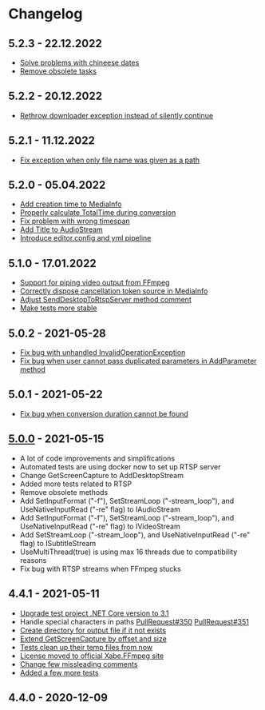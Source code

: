 # Changelog

## 5.2.3 - 22.12.2022
- [Solve problems with chineese dates](https://github.com/tomaszzmuda/Xabe.FFmpeg/pull/439)
- [Remove obsolete tasks](https://github.com/tomaszzmuda/Xabe.FFmpeg/pull/438)

## 5.2.2 - 20.12.2022
- [Rethrow downloader exception instead of silently continue](https://github.com/tomaszzmuda/Xabe.FFmpeg/pull/436)

## 5.2.1 - 11.12.2022
- [Fix exception when only file name was given as a path](https://github.com/tomaszzmuda/Xabe.FFmpeg/pull/433)

## 5.2.0 - 05.04.2022
- [Add creation time to MediaInfo](https://github.com/tomaszzmuda/Xabe.FFmpeg/pull/411)
- [Properly calculate TotalTime during conversion](https://github.com/tomaszzmuda/Xabe.FFmpeg/pull/400)
- [Fix problem with wrong timespan](https://github.com/tomaszzmuda/Xabe.FFmpeg/pull/405/commits)
- [Add Title to AudioStream](https://github.com/tomaszzmuda/Xabe.FFmpeg/pull/406)
- [Introduce editor.config and yml pipeline](https://github.com/tomaszzmuda/Xabe.FFmpeg/pull/404)

## 5.1.0 - 17.01.2022
- [Support for piping video output from FFmpeg](https://github.com/tomaszzmuda/Xabe.FFmpeg/pull/365)
- [Correctly dispose cancellation token source in MediaInfo](https://github.com/tomaszzmuda/Xabe.FFmpeg/pull/367)
- [Adjust SendDesktopToRtspServer method comment](https://github.com/tomaszzmuda/Xabe.FFmpeg/pull/367)
- [Make tests more stable](https://github.com/tomaszzmuda/Xabe.FFmpeg/pull/367)

## 5.0.2 - 2021-05-28
- [Fix bug with unhandled InvalidOperationException](https://github.com/tomaszzmuda/Xabe.FFmpeg/pull/362/)
- [Fix bug when user cannot pass duplicated parameters in AddParameter method](https://github.com/tomaszzmuda/Xabe.FFmpeg/pull/363)

## 5.0.1 - 2021-05-22
- [Fix bug when conversion duration cannot be found](https://github.com/tomaszzmuda/Xabe.FFmpeg/pull/359)

## [5.0.0](https://github.com/tomaszzmuda/Xabe.FFmpeg/pull/339) - 2021-05-15
- A lot of code improvements and simplifications
- Automated tests are using docker now to set up RTSP server
- Change GetScreenCapture to AddDesktopStream
- Added more tests related to RTSP
- Remove obsolete methods
- Add SetInputFormat ("-f"), SetStreamLoop ("-stream_loop"), and UseNativeInputRead ("-re" flag) to IAudioStream
- Add SetInputFormat ("-f"), SetStreamLoop ("-stream_loop"), and UseNativeInputRead ("-re" flag) to IVideoStream
- Add SetStreamLoop ("-stream_loop"), and UseNativeInputRead ("-re" flag) to ISubtitleStream
- UseMultiThread(true) is using max 16 threads due to compatibility reasons
- Fix bug with RTSP streams when FFmpeg stucks

## 4.4.1 - 2021-05-11

- [Upgrade test project .NET Core version to 3.1](https://github.com/tomaszzmuda/Xabe.FFmpeg/pull/353)
- Handle special characters in paths [PullRequest#350](https://github.com/tomaszzmuda/Xabe.FFmpeg/pull/350) [PullRequest#351](https://github.com/tomaszzmuda/Xabe.FFmpeg/pull/351)
- [Create directory for output file if it not exists](https://github.com/tomaszzmuda/Xabe.FFmpeg/pull/351/files)
- [Extend GetScreenCapture by offset and size](https://github.com/tomaszzmuda/Xabe.FFmpeg/pull/325)
- [Tests clean up their temp files from now](https://github.com/tomaszzmuda/Xabe.FFmpeg/pull/326)
- [License moved to official Xabe.FFmpeg site](https://github.com/tomaszzmuda/Xabe.FFmpeg/pull/342/files)
- [Change few missleading comments](https://github.com/tomaszzmuda/Xabe.FFmpeg/pull/348/files)
- [Added a few more tests](https://github.com/tomaszzmuda/Xabe.FFmpeg/pull/349/files)

## 4.4.0 - 2020-12-09